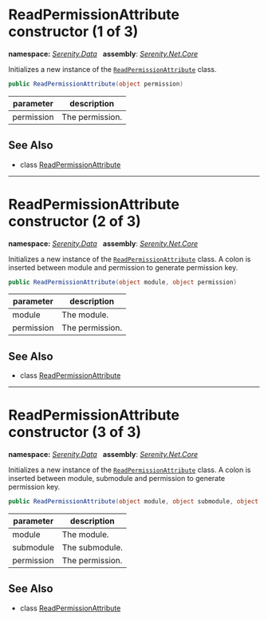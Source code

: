 # ReadPermissionAttribute constructor (1 of 3)
**namespace:** *[Serenity.Data](../../README.md#serenity.data-namespace)*   **assembly**: *[Serenity.Net.Core](../../README.md)*

Initializes a new instance of the [`ReadPermissionAttribute`](../ReadPermissionAttribute.md) class.

```csharp
public ReadPermissionAttribute(object permission)
```

| parameter | description |
| --- | --- |
| permission | The permission. |

## See Also

* class [ReadPermissionAttribute](../ReadPermissionAttribute.md)

---

# ReadPermissionAttribute constructor (2 of 3)
**namespace:** *[Serenity.Data](../../README.md#serenity.data-namespace)*   **assembly**: *[Serenity.Net.Core](../../README.md)*

Initializes a new instance of the [`ReadPermissionAttribute`](../ReadPermissionAttribute.md) class. A colon is inserted between module and permission to generate permission key.

```csharp
public ReadPermissionAttribute(object module, object permission)
```

| parameter | description |
| --- | --- |
| module | The module. |
| permission | The permission. |

## See Also

* class [ReadPermissionAttribute](../ReadPermissionAttribute.md)

---

# ReadPermissionAttribute constructor (3 of 3)
**namespace:** *[Serenity.Data](../../README.md#serenity.data-namespace)*   **assembly**: *[Serenity.Net.Core](../../README.md)*

Initializes a new instance of the [`ReadPermissionAttribute`](../ReadPermissionAttribute.md) class. A colon is inserted between module, submodule and permission to generate permission key.

```csharp
public ReadPermissionAttribute(object module, object submodule, object permission)
```

| parameter | description |
| --- | --- |
| module | The module. |
| submodule | The submodule. |
| permission | The permission. |

## See Also

* class [ReadPermissionAttribute](../ReadPermissionAttribute.md)